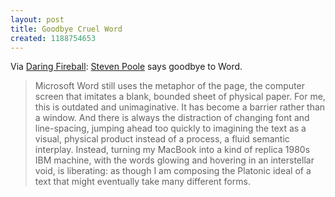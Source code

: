 ```yaml
---
layout: post
title: Goodbye Cruel Word
created: 1188754653
---
```

Via [Daring Fireball](http://daringfireball.net/linked/2007/september#sun-02-poole):  [Steven Poole](http://stevenpoole.net/blog/goodbye-cruel-word/) says goodbye to Word.

> Microsoft Word still uses the metaphor of the page, the computer screen that imitates a blank, bounded sheet of physical paper. For me, this is outdated and unimaginative. It has become a barrier rather than a window.<!--break--> And there is always the distraction of changing font and line-spacing, jumping ahead too quickly to imagining the text as a visual, physical product instead of a process, a fluid semantic interplay. Instead, turning my MacBook into a kind of replica 1980s IBM machine, with the words glowing and hovering in an interstellar void, is liberating: as though I am composing the Platonic ideal of a text that might eventually take many different forms.
